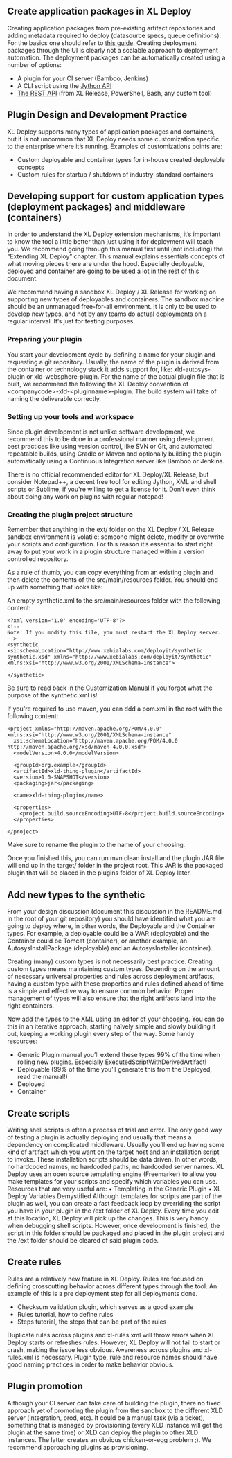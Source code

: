 ## Create application packages in XL Deploy

Creating application packages from pre-existing artifact repositories and adding metadata required to deploy (datasource specs, queue definitions). For the basics one should refer to [this guide](https://docs.xebialabs.com/xl-deploy/5.5.x/customizationmanual.html). Creating deployment packages through the UI is clearly not a scalable approach to deployment automation. The deployment packages can be automatically created using a number of options:

-	A plugin for your CI server (Bamboo, Jenkins)
-	A CLI script using the [Jython API](https://docs.xebialabs.com/jython-docs/#!/xl-deploy/5.5.x/) 
-	[The REST API](https://docs.xebialabs.com/xl-deploy/5.5.x/rest-api/) (from XL Release, PowerShell, Bash, any custom tool)

## Plugin Design and Development Practice

XL Deploy supports many types of application packages and containers, but it is not uncommon that XL Deploy needs some customization specific to the enterprise where it’s running. Examples of customizations points are:

-	Custom deployable and container types for in-house created deployable concepts
-	Custom rules for startup / shutdown of industry-standard containers

## Developing support for custom application types (deployment packages) and middleware (containers)

In order to understand the XL Deploy extension mechanisms, it’s important to know the tool a little better than just using it for deployment will teach you. We recommend going through this manual first until (not including) the “Extending XL Deploy” chapter. This manual explains essentials concepts of what moving pieces there are under the hood. Especially deployable, deployed and container are going to be used a lot in the rest of this document.

We recommend having a sandbox XL Deploy / XL Release for working on supporting new types of deployables and containers. The sandbox machine should be an unmanaged free-for-all environment. It is only to be used to develop new types, and not by any teams do actual deployments on a regular interval. It’s just for testing purposes.

### Preparing your plugin

You start your development cycle by defining a name for your plugin and requesting a git repository. Usually, the name of the plugin is derived from the container or technology stack it adds support for, like: xld-autosys-plugin or xld-websphere-plugin.  For the name of the actual plugin file that is built, we recommend the following the XL Deploy convention of \<companycode\>-xld-\<pluginname\>-plugin. The build system will take of naming the deliverable correctly.

### Setting up your tools and workspace

Since plugin development is not unlike software development, we recommend this to be done in a professional manner using development best practices like using version control, like SVN or Git, and automated repeatable builds, using Gradle or Maven and optionally building the plugin automatically using a Continuous Integration server like Bamboo or Jenkins.

There is no official recommended editor for XL Deploy/XL Release, but consider Notepad++, a decent free tool for editing Jython, XML and shell scripts or Sublime, if you're willing to get a license for it. Don’t even think about doing any work on plugins with regular notepad!

### Creating the plugin project structure

Remember that anything in the ext/ folder on the XL Deploy / XL Release sandbox environment is volatile: someone might delete, modify or overwrite your scripts and configuration. For this reason it’s essential to start right away to put your work in a plugin structure managed within a version controlled repository.

As a rule of thumb, you can copy everything from an existing plugin and then delete the contents of the src/main/resources folder. You should end up with something that looks like:
 
An empty synthetic.xml to the src/main/resources folder with the following content:
````
<?xml version='1.0' encoding='UTF-8'?>
<!--
Note: If you modify this file, you must restart the XL Deploy server.
-->
<synthetic xsi:schemaLocation="http://www.xebialabs.com/deployit/synthetic synthetic.xsd" xmlns="http://www.xebialabs.com/deployit/synthetic" xmlns:xsi="http://www.w3.org/2001/XMLSchema-instance">
 
</synthetic>
````

Be sure to read back in the Customization Manual if you forgot what the purpose of the synthetic.xml is!

If you're required to use maven, you can ddd a pom.xml in the root with the following content:
````
<project xmlns="http://maven.apache.org/POM/4.0.0" xmlns:xsi="http://www.w3.org/2001/XMLSchema-instance"
  xsi:schemaLocation="http://maven.apache.org/POM/4.0.0 http://maven.apache.org/xsd/maven-4.0.0.xsd">
  <modelVersion>4.0.0</modelVersion>

  <groupId>org.example</groupId>
  <artifactId>xld-thing-plugin</artifactId>
  <version>1.0-SNAPSHOT</version>
  <packaging>jar</packaging>

  <name>xld-thing-plugin</name>

  <properties>
    <project.build.sourceEncoding>UTF-8</project.build.sourceEncoding>
  </properties>

</project>
````

Make sure to rename the plugin to the name of your choosing.

Once you finished this, you can run mvn clean install and the plugin JAR file will end up in the target/ folder in the project root. This JAR is the packaged plugin that will be placed in the plugins folder of XL Deploy later.

## Add new types to the synthetic

From your design discussion (document this discussion in the README.md in the root of your git repository) you should have identified what you are going to deploy where, in other words, the Deployable and the Container types. For example, a deployable could be a WAR (deployable) and the Container could be Tomcat (container), or another example, an AutosysInstallPackage (deployable) and an AutosysInstaller (container).

Creating (many) custom types is not necessarily best practice. Creating custom types means maintaining custom types. Depending on the amount of necessary universal properties and rules across deployment artifacts, having a custom type with these properties and rules defined ahead of time is a simple and effective way to ensure common behavior. Proper management of types will also ensure that the right artifacts land into the right containers. 

Now add the types to the XML using an editor of your choosing. You can do this in an iterative approach, starting naïvely simple and slowly building it out, keeping a working plugin every step of the way.
Some handy resources:
-	Generic Plugin manual you’ll extend these types 99% of the time when rolling new plugins. Especially ExecutedScriptWithDerivedArtifact!
-	Deployable (99% of the time you’ll generate this from the Deployed, read the manual!)
-	Deployed
-	Container

## Create scripts

Writing shell scripts is often a process of trial and error. The only good way of testing a plugin is actually deploying and usually that means a dependency on complicated middleware. Usually you’ll end up having some kind of artifact which you want on the target host and an installation script to invoke. These installation scripts should be data driven. In other words, no hardcoded names, no hardcoded paths, no hardcoded server names. XL Deploy uses an open source templating engine (Freemarker) to allow you make templates for your scripts and specify which variables you can use. Resources that are very useful are:
•	Templating in the Generic Plugin
•	XL Deploy Variables Demystified
Although templates for scripts are part of the plugin as well, you can create a fast feedback loop by overriding the script you have in your plugin in the /ext folder of XL Deploy. Every time you edit at this location, XL Deploy will pick up the changes. This is very handy when debugging shell scripts. However, once development is finished, the script in this folder should be packaged and placed in the plugin project and the /ext folder should be cleared of said plugin code. 

## Create rules
Rules are a relatively new feature in XL Deploy. Rules are focused on defining crosscutting behavior across different types through the tool. An example of this is a pre deployment step for all deployments done.

-	Checksum validation plugin, which serves as a good example
-	Rules tutorial, how to define rules
-	Steps tutorial, the steps that can be part of the rules

Duplicate rules across plugins and xl-rules.xml will throw errors when XL Deploy starts or refreshes rules. However, XL Deploy will not fail to start or crash, making the issue less obvious. Awareness across plugins and xl-rules.xml is necessary. Plugin type, rule and resource names should have good naming practices in order to make behavior obvious. 

## Plugin promotion

Although your CI server can take care of building the plugin, there no fixed approach yet of promoting the plugin from the sandbox to the different XLD server (integration, prod, etc). It could be a manual task (via a ticket), something that is managed by provisioning (every XLD instance will get the plugin at the same time) or XLD can deploy the plugin to other XLD instances. The latter creates an obvious chicken-or-egg problem ;).
We recommend approaching plugins as provisioning.
